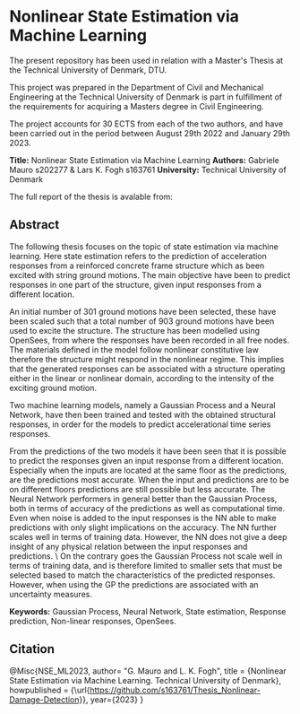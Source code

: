 # Nonlinear State Estimation via Machine Learning
The present repository has been used in relation with a Master's Thesis at the Technical University of Denmark, DTU.

This project was prepared in the Department of Civil and Mechanical Engineering at the Technical University of Denmark is part in fulfillment of the requirements for acquiring a Masters degree in Civil Engineering.

The project accounts for 30 ECTS from each of the two authors, and have been carried out in the period between August 29th 2022 and January 29th 2023.

**Title:** Nonlinear State Estimation via Machine Learning
**Authors:** Gabriele Mauro s202277 & Lars K. Fogh s163761
**University:** Technical University of Denmark

The full report of the thesis is avalable from:

## Abstract
The following thesis focuses on the topic of state estimation via machine learning. Here state estimation refers to the prediction of acceleration responses from a reinforced concrete frame structure which as been excited with string ground motions. The main objective have been to predict responses in one part of the structure, given input responses from a different location.

An initial number of 301 ground motions have been selected, these have been scaled such that a total number of 903 ground motions have been used to excite the structure. The structure has been modelled using OpenSees, from where the responses have been recorded in all free nodes. The materials defined in the model follow nonlinear constitutive law therefore the structure might respond in the nonlinear regime. This implies that the generated responses can be associated with a structure operating either in the linear or nonlinear domain, according to the intensity of the exciting ground motion.

Two machine learning models, namely a Gaussian Process and a Neural Network, have then been trained and tested with the obtained structural responses, in order for the models to predict accelerational time series responses.

From the predictions of the two models it have been seen that it is possible to predict the responses given an input response from a different location. Especially when the inputs are located at the same floor as the predictions, are the predictions most accurate. When the input and predictions are to be on different floors predictions are still possible but less accurate. 
The Neural Network performers in general better than the Gaussian Process, both in terms of accuracy of the predictions as well as computational time. Even when noise is added to the input responses is the NN able to make predictions with only slight implications on the accuracy.
The NN further scales well in terms of training data. However, the NN does not give a deep insight of any physical relation between the input responses and predictions. \\
On the contrary goes the Gaussian Process not scale well in terms of training data, and is therefore limited to smaller sets that must be selected based to match the characteristics of the predicted responses. However, when using the GP the predictions are associated with an uncertainty measures.

**Keywords:** Gaussian Process, Neural Network, State estimation, Response prediction, Non-linear responses, OpenSees.


## Citation
@Misc{NSE_ML2023,
  author= "G. Mauro and L. K. Fogh",
  title = {Nonlinear State Estimation via Machine Learning. Technical University of Denmark},
  howpublished = {\url{https://github.com/s163761/Thesis_Nonlinear-Damage-Detection}},
  year={2023}
  }
